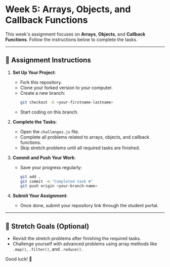 # Week 5: Arrays, Objects, and Callback Functions

This week's assignment focuses on **Arrays**, **Objects**, and **Callback Functions**. Follow the instructions below to complete the tasks.

---

## 🚀 Assignment Instructions

1. **Set Up Your Project**:
   - Fork this repository.
   - Clone your forked version to your computer.
   - Create a new branch:  
     ```bash
     git checkout -b <your-firstname-lastname>
     ```
   - Start coding on this branch.

2. **Complete the Tasks**:
   - Open the `challenges.js` file.
   - Complete all problems related to arrays, objects, and callback functions.  
   - Skip stretch problems until all required tasks are finished.

3. **Commit and Push Your Work**:
   - Save your progress regularly:
     ```bash
     git add .
     git commit -m "Completed task #"
     git push origin <your-branch-name>
     ```

4. **Submit Your Assignment**:
   - Once done, submit your repository link through the student portal.

---

## 🌟 Stretch Goals (Optional)

- Revisit the stretch problems after finishing the required tasks.
- Challenge yourself with advanced problems using array methods like `.map()`, `.filter()`, and `.reduce()`.

Good luck! 🚀
